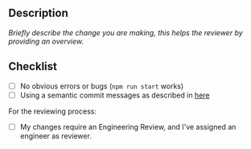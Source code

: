## Description 
_Briefly describe the change you are making, this helps the reviewer by providing an overview._

## Checklist 
- [ ] No obvious errors or bugs (`npm run start` works)
- [ ] Using a semantic commit messages as described in [here](https://gist.github.com/joshbuchea/6f47e86d2510bce28f8e7f42ae84c716)

For the reviewing process: 
- [ ] My changes require an Engineering Review, and I've assigned an engineer as reviewer.

